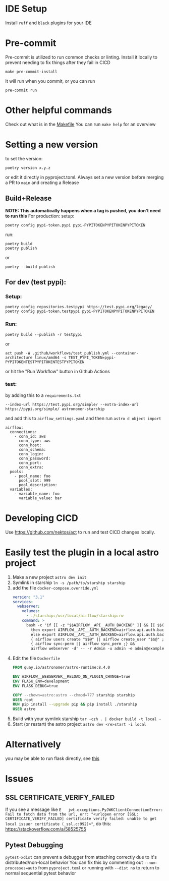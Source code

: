 # IDE Setup

Install `ruff` and `black` plugins for your IDE

# Pre-commit

Pre-commit is utilized to run common checks or linting.
Install it locally to prevent needing to fix things after they fail in CICD

```shell
make pre-commit-install
```

It will run when you commit, or you can run

```shell
pre-commit run
```

# Other helpful commands

Check out what is in the [Makefile](./Makefile)
You can run `make help` for an overview

# Setting a new version

to set the version:

```
poetry version x.y.z
```

or edit it directly in pyproject.toml.
Always set a new version before merging a PR to `main` and creating a Release

## Build+Release

**NOTE: This automatically happens when a tag is pushed, you don't need to run this**
For production:
setup:

```shell
poetry config pypi-token.pypi pypi-PYPITOKENPYPITOKENPYPITOKEN
```

run:

```shell
poetry build
poetry publish
```

or

```shell
poetry --build publish
```

## For dev (test pypi):

### Setup:

```shell
poetry config repositories.testpypi https://test.pypi.org/legacy/
poetry config pypi-token.testpypi pypi-PYPITOKENPYPITOKENPYPITOKEN
```

### Run:

```shell
poetry build --publish -r testpypi
```

or

```shell
act push -W .github/workflows/test_publish.yml --container-architecture linux/amd64 -s TEST_PYPI_TOKEN=pypi-PYPITOKENTESTPYPITOKENTESTPYPITOKEN
```

or hit the "Run Workflow" button in Github Actions

### test:

by adding this to a `requirements.txt`

```shell
--index-url https://test.pypi.org/simple/ --extra-index-url https://pypi.org/simple/ astronomer-starship
```

and add this to `airflow_settings.yaml` and then run `astro d object import`

```shell
airflow:
  connections:
    - conn_id: aws
      conn_type: aws
      conn_host:
      conn_schema:
      conn_login:
      conn_password:
      conn_port:
      conn_extra:
  pools:
    - pool_name: foo
      pool_slot: 999
      pool_description:
  variables:
    - variable_name: foo
      variable_value: bar
```

# Developing CICD

Use https://github.com/nektos/act to run and test CICD changes locally.

# Easily test the plugin in a local astro project

1. Make a new project `astro dev init`
2. Symlink in starship `ln -s /path/to/starship starship`
3. add the file `docker-compose.override.yml`
    ```yaml
    version: "3.1"
    services:
      webserver:
        volumes:
          - ./starship:/usr/local/airflow/starship:rw
        command: >
          bash -c 'if [[ -z "$$AIRFLOW__API__AUTH_BACKEND" ]] && [[ $$(pip show -f apache-airflow | grep basic_auth.py) ]];
            then export AIRFLOW__API__AUTH_BACKEND=airflow.api.auth.backend.basic_auth ;
            else export AIRFLOW__API__AUTH_BACKEND=airflow.api.auth.backend.default ; fi &&
            { airflow users create "$$@" || airflow create_user "$$@" ; } &&
            { airflow sync-perm || airflow sync_perm ;} &&
            airflow webserver -d' -- -r Admin -u admin -e admin@example.com -f admin -l user -p admin
    ```
4. Edit the file `Dockerfile`
    ```Dockerfile
    FROM quay.io/astronomer/astro-runtime:8.4.0

    ENV AIRFLOW__WEBSERVER__RELOAD_ON_PLUGIN_CHANGE=true
    ENV FLASK_ENV=development
    ENV FLASK_DEBUG=true

    COPY --chown=astro:astro --chmod=777 starship starship
    USER root
    RUN pip install --upgrade pip && pip install ./starship
    USER astro
    ```
5. Build with your symlink starship `tar -czh . | docker build -t local -`
6. Start (or restart) the astro project `astro dev <re>start -i local`

# Alternatively

you may be able to run flask directly,
see [this](https://airflow.apache.org/docs/apache-airflow/stable/authoring-and-scheduling/plugins.html#troubleshooting)


# Issues
## SSL CERTIFICATE_VERIFY_FAILED
If you see a message like `E   jwt.exceptions.PyJWKClientConnectionError: Fail to fetch data from the url, err: "<urlopen error [SSL: CERTIFICATE_VERIFY_FAILED] certificate verify failed: unable to get local issuer certificate (_ssl.c:992)>"`, do this: https://stackoverflow.com/a/58525755

## Pytest Debugging
`pytest-xdist` can prevent a debugger from attaching correctly due to it's distributed/non-local behavior
You can fix this by commenting out `--num-processes=auto` from `pyproject.toml` or running with `--dist no` to return to normal sequential pytest behavior

